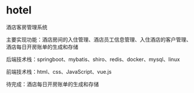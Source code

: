 # hotel
酒店客房管理系统

主要实现功能：酒店房间的入住管理、酒店员工信息管理、入住酒店的客户管理、酒店每日开房账单的生成和存储

后端技术栈：springboot、mybatis、shiro、redis、docker、mysql、linux

前端技术栈：html、css、JavaScript、vue.js

待完成：酒店每日开房账单的生成和存储

